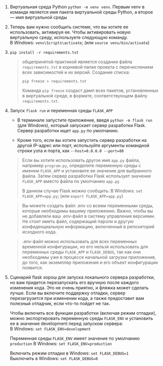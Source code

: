 ## 
1. Виртуальная среда Python `python -m venv venv`. Первым venv в команде является имя пакета виртуальной среды Python, а второе — имя виртуальной среды
2. Теперь вам нужно сообщить системе, что вы хотите ее использовать, активируя ее. Чтобы активировать новую виртуальную среду, используете следующую команду.   
В Windows: `venv\Scripts\activate`; (или `source venv/bin/activate`)
3. `pip install -r requirements.txt`

    > общепринятой практикой является создание файла `requirements.txt` в корневой папке проекта с перечислением всех зависимостей и их версий. Создание списка:
    >
    > `pip freeze > requirements.txt`
    >
    > Команда `pip freeze` создаст дамп всех пакетов, установленных в виртуальной среде, в формате, соответствующем файлу `requirements.txt`. 

4. Запуск `flask run` и переменная среды `FLASK_APP`

    * В терминале запустите приложение, введя `python -m flask run` (для Windows), который запускает сервер разработки Flask. Сервер разработки ищет `app.py` по умолчанию. 
    
    * Кроме того, если вы хотите запустить сервер разработки на другой IP-адрес или порт, используйте аргументы командной строки узла и порта, как `--host=0.0.0.0 --port=80`
    
    > Если вы хотите использовать другое имя `app.py` файла, например `program.py`, определите переменную среды с именем `FLASK_APP` и установите ее значение для выбранного файла. Затем сервер разработки Flask использует значение `FLASK_APP` вместо файла по умолчанию `app.py`
    >
    > В данном случае Flask можно сообщить:
    > В Windows: `set FLASK_APP=app.py`; (или `export FLASK_APP=app.py`)

    > Вы можете создать файл .env со всеми переменными среды, которые необходимы вашему приложению. Важно, чтобы вы не добавляли ваш .env-файл в систему управления версиями. Не стоит иметь файл, содержащий пароли и другую конфиденциальную информацию, включенный в репозиторий исходного кода.

    > .env-файл можно использовать для всех переменных временной конфигурации, но его нельзя использовать для переменных среды `FLASK_APP` и `FLASK_DEBUG`, так как они необходимы уже в процессе начальной загрузки приложения, до того, как экземпляр приложения и его объект конфигурации появится.

5. Сценарий flask хорош для запуска локального сервера разработки, но вам придется перезапускать его вручную после каждого изменения кода. Это не очень приятно, и фляжка может сделать лучше. Если вы включите поддержку отладки, сервер перезагрузится при изменении кода, а также предоставит вам полезный отладчик, если что-то пойдет не так. 

    Чтобы включить все функции разработки (включая режим отладки), можно экспортировать переменную среды `FLASK_ENV` и установить ее в значение development перед запуском сервера:    
    В Windows: `set FLASK_ENV=development`

    Переменная среды `FLASK_ENV` имеет значение по умолчанию `production`
    В Windows: `set FLASK_ENV=production`

    Включить режим отладки в Windows: `set FLASK_DEBUG=1`    
    Выключить в Windows: `set FLASK_DEBUG=0`
